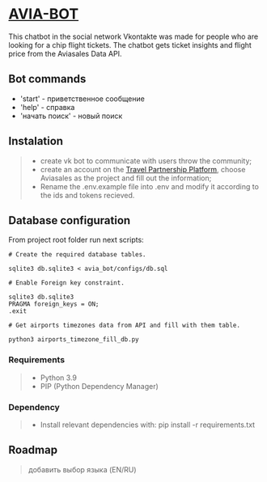 # [AVIA-BOT](https://vk.com/public209580430)

This chatbot in the social network Vkontakte was made for people who are looking for a chip flight tickets.
The chatbot gets ticket insights and flight price from the Aviasales Data API.

## Bot commands

- 'start' - приветственное сообщение
- 'help' - справка
- 'начать поиск' - новый поиск

## Instalation
> - create vk bot to communicate with users throw the community;
> - create an account on the [Travel Partnership Platform](https://support.travelpayouts.com/hc/en-us/articles/203955593-Getting-started), choose Aviasales as the project and fill out the information;
> - Rename the .env.example file into .env and modify it according to the ids and tokens recieved.

## Database configuration
From project root folder run next scripts:
``` shell
# Create the required database tables.

sqlite3 db.sqlite3 < avia_bot/configs/db.sql
```

``` shell
# Enable Foreign key constraint.

sqlite3 db.sqlite3
PRAGMA foreign_keys = ON;
.exit
```

``` shell
# Get airports timezones data from API and fill with them table.

python3 airports_timezone_fill_db.py
```

### Requirements
> - Python 3.9
> - PIP (Python Dependency Manager)

### Dependency
> - Install relevant dependencies with: pip install -r requirements.txt

## Roadmap
> добавить выбор языка (EN/RU)
